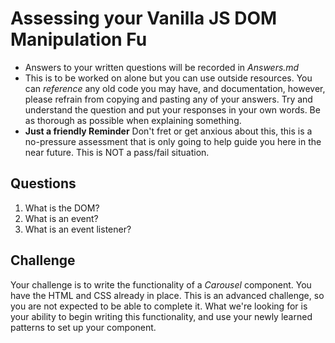 # Assessing your Vanilla JS DOM Manipulation Fu
* Answers to your written questions will be recorded in *Answers.md* 
* This is to be worked on alone but you can use outside resources. You can *reference* any old code you may have, and documentation, however, please refrain from copying and pasting any of your answers. Try and understand the question and put your responses in your own words. Be as thorough as possible when explaining something. 
* **Just a friendly Reminder** Don't fret or get anxious about this, this is a no-pressure assessment that is only going to help guide you here in the near future. This is NOT a pass/fail situation. 

## Questions
1. What is the DOM?
2. What is an event?
2. What is an event listener?

## Challenge
Your challenge is to write the functionality of a *Carousel* component. You have the HTML and CSS already in place. This is an advanced challenge, so you are not expected to be able to complete it. What we're looking for is your ability to begin writing this functionality, and use your newly learned patterns to set up your component.
